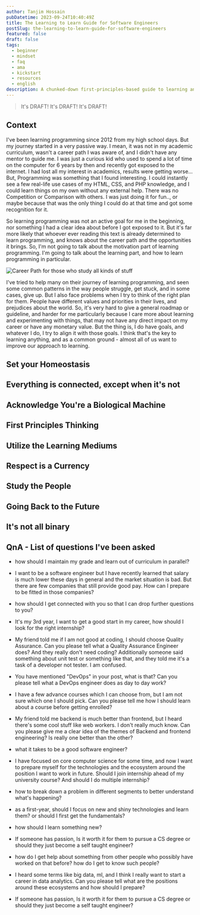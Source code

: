 ```yaml
---
author: Tanjim Hossain
pubDatetime: 2023-09-24T10:40:49Z
title: The Learning to Learn Guide for Software Engineers
postSlug: the-learning-to-learn-guide-for-software-engineers
featured: false
draft: false
tags:
  - beginner
  - mindset
  - faq
  - ama
  - kickstart
  - resources
  - english
description: A chunked-down first-principles-based guide to learning anything in general, and software engineering in particular.
---
```


> It's DRAFT!
> It's DRAFT!
> It's DRAFT!

## Context

I've been learning programming since 2012 from my high school days. But my journey started in a very passive way. I mean, it was not in my academic curriculum, wasn't a career path I was aware of, and I didn't have any mentor to guide me. I was just a curious kid who used to spend a lot of time on the computer for 6 years by then and recently got exposed to the internet. I had lost all my interest in academics, results were getting worse... But, Programming was something that I found interesting. I could instantly see a few real-life use cases of my HTML, CSS, and PHP knowledge, and I could learn things on my own without any external help. There was no Competition or Comparison with others. I was just doing it for fun.., or maybe because that was the only thing I could do at that time and got some recognition for it.

So learning programming was not an active goal for me in the beginning, nor something I had a clear idea about before I got exposed to it. But it's far more likely that whoever ever reading this text is already determined to learn programming, and knows about the career path and the opportunities it brings. So, I'm not going to talk about the motivation part of learning programming. I'm going to talk about the learning part, and how to learn programming in particular.

![Career Path for those who study all kinds of stuff](https://audacioustux.com/assets/random/there-isnt-really-a-career-path-for-people-tweet.png)

I've tried to help many on their journey of learning programming, and seen some common patterns in the way people struggle, get stuck, and in some cases, give up. But I also face problems when I try to think of the right plan for them. People have different values and priorities in their lives, and prejudices about the world. So, it's very hard to give a general roadmap or guideline, and harder for me particularly because I care more about learning and experimenting with things, that may not have any direct impact on my career or have any monetary value. But the thing is, I do have goals, and whatever I do, I try to align it with those goals. I think that's the key to learning anything, and as a common ground - almost all of us want to improve our approach to learning.

## Set your Homeostasis

## Everything is connected, except when it's not

<!-- ![Knowledge Graph](https://audacioustux.com/assets/dall-e/A-detailed-illustration-of-a-network-graph-with-a-mix-of-connected-and-disconnected-nodes-representing-various-academic-subjects-Nodes-labeled-with.png) -->

## Acknowledge You're a Biological Machine

## First Principles Thinking

## Utilize the Learning Mediums

## Respect is a Currency

## Study the People

## Going Back to the Future

## It's not all binary

<!-- ## Concepts

- First Principles Thinking
- Dunnings-Kruger Effect
- Set your Homeostasis
- Devil is in the Details
- The 80/20 Rule
- The Pareto Principle
- Butterfly Effect
- The Domino Effect
- The Law of Diminishing Returns
- The Law of Large Numbers
- The Law of Small Numbers
- The Law of Averages
- Alienation Effect
- Imposter Syndrome
- The Peter Principle
- The Hawthorne Effect
- The Pygmalion Effect
- The Golem Effect
- The Halo Effect
- The Horn Effect
- The Dunning-Kruger Effect
- The Spotlight Effect
- The Bystander Effect
- The Bandwagon Effect
- The IKEA Effect
- The Baader-Meinhof Phenomenon
- The Benjamin Franklin Effect
- The Zeigarnik Effect
- The Endowment Effect
- The Framing Effect
- The Anchoring Effect
- The Availability Heuristic
- The Representativeness Heuristic
- The Affect Heuristic
- The Dialectical Method -->

## QnA - List of questions I've been asked

- how should I maintain my grade and learn out of curriculum in parallel?

- I want to be a software engineer but I have recently learned that salary is much lower these days in general and the market situation is bad.
  But there are few companies that still provide good pay. How can I prepare to be fitted in those companies?

- how should I get connected with you so that I can drop further questions to you?

- It's my 3rd year, I want to get a good start in my career, how should I look for the right internship?

- My friend told me if I am not good at coding, I should choose Quality Assurance.
  Can you please tell what a Quality Assurance Engineer does?
  And they really don't need coding?
  Additionally someone said something about unit test or something like that, and they told me it's a task of a developer not tester. I am confused.

- You have mentioned "DevOps" in your post, what is that?
  Can you please tell what a DevOps engineer does as day to day work?

- I have a few advance courses which I can choose from, but I am not sure which one I should pick.
  Can you please tell me how I should learn about a course before getting enrolled?

- My friend told me backend is much better than frontend, but I heard there's some cool stuff like web workers. I don't really much know.
  Can you please give me a clear idea of the themes of Backend and frontend engineering? Is really one better than the other?

- what it takes to be a good software engineer?

- I have focused on core computer science for some time, and now I want to prepare myself for the technologies and the ecosystem around the position I want to work in future. Should I join internship ahead of my university course?
  And should I do multiple internship?

- how to break down a problem in different segments to better understand what's happening?

- as a first-year, should I focus on new and shiny technologies and learn them?
  or should I first get the fundamentals?

- how should I learn something new?

- If someone has passion, Is it worth it for them to pursue a CS degree or should they just become a self taught engineer?

- how do I get help about something from other people who possibly have worked on that before?
  how do I get to know such people?

- I heard some terms like big data, ml, and I think I really want to start a career in data analytics.
  Can you please tell what are the positions around these ecosystems and how should I prepare?

- If someone has passion, Is it worth it for them to pursue a CS degree or should they just become a self taught engineer?
